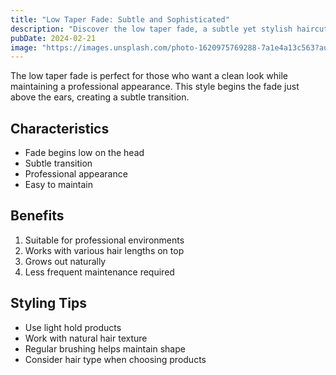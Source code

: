 ```yaml
---
title: "Low Taper Fade: Subtle and Sophisticated"
description: "Discover the low taper fade, a subtle yet stylish haircut that starts the fade just above the ears."
pubDate: 2024-02-21
image: "https://images.unsplash.com/photo-1620975769288-7a1e4a13c563?auto=format&fit=crop&q=80"
---
```


The low taper fade is perfect for those who want a clean look while maintaining a professional appearance. This style begins the fade just above the ears, creating a subtle transition.

## Characteristics
- Fade begins low on the head
- Subtle transition
- Professional appearance
- Easy to maintain

## Benefits
1. Suitable for professional environments
2. Works with various hair lengths on top
3. Grows out naturally
4. Less frequent maintenance required

## Styling Tips
- Use light hold products
- Work with natural hair texture
- Regular brushing helps maintain shape
- Consider hair type when choosing products